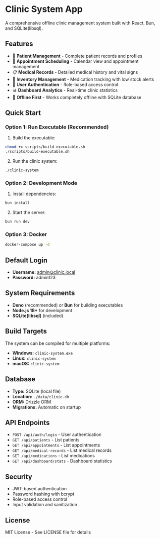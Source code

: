 # Clinic System App

A comprehensive offline clinic management system built with React, Bun, and SQLite(libsql).

## Features

- 👥 **Patient Management** - Complete patient records and profiles
- 📅 **Appointment Scheduling** - Calendar view and appointment management
- 📋 **Medical Records** - Detailed medical history and vital signs
- 💊 **Inventory Management** - Medication tracking with low stock alerts
- 🔐 **User Authentication** - Role-based access control
- 📊 **Dashboard Analytics** - Real-time clinic statistics
- 💾 **Offline First** - Works completely offline with SQLite database

## Quick Start

### Option 1: Run Executable (Recommended)

1. Build the executable:

```bash
chmod +x scripts/build-executable.sh
./scripts/build-executable.sh
```

2. Run the clinic system:

```bash
./clinic-system
```

### Option 2: Development Mode

1. Install dependencies:

```bash
bun install
```

2. Start the server:

```bash
bun run dev
```

### Option 3: Docker

```bash
docker-compose up -d
```

## Default Login

- **Username:** admin@clinic.local
- **Password:** admin123

## System Requirements

- **Deno** (recommended) or **Bun** for building executables
- **Node.js 18+** for development
- **SQLite(libsql)** (included)

## Build Targets

The system can be compiled for multiple platforms:

- **Windows:** `clinic-system.exe`
- **Linux:** `clinic-system`
- **macOS:** `clinic-system`

## Database

- **Type:** SQLite (local file)
- **Location:** `./data/clinic.db`
- **ORM:** Drizzle ORM
- **Migrations:** Automatic on startup

## API Endpoints

- `POST /api/auth/login` - User authentication
- `GET /api/patients` - List patients
- `GET /api/appointments` - List appointments
- `GET /api/medical-records` - List medical records
- `GET /api/medications` - List medications
- `GET /api/dashboard/stats` - Dashboard statistics

## Security

- JWT-based authentication
- Password hashing with bcrypt
- Role-based access control
- Input validation and sanitization

## License

MIT License - See LICENSE file for details
